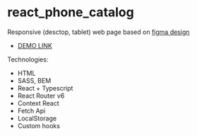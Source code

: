
# react_phone_catalog

Responsive (desctop, tablet) web page based on [figma design](https://www.figma.com/file/uEetgWenSRxk9jgiym6Yzp/Phone-catalog-redesign?node-id=1-2&t=QvVbIYTOgVufmZHu-0)

 - [DEMO LINK](https://serhii-yunnikov.github.io/phone-catalog/)

 Technologies:
  - HTML
  - SASS, BEM
  - React + Typescript
  - React Router v6
  - Context React
  - Fetch Api
  - LocalStorage
  - Custom hooks
  